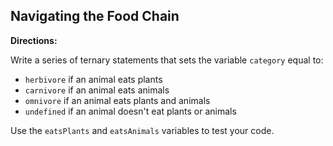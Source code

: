 ## Navigating the Food Chain

**Directions:**

Write a series of ternary statements that sets the variable `category` equal to:

- `herbivore` if an animal eats plants
- `carnivore` if an animal eats animals
- `omnivore` if an animal eats plants and animals
- `undefined` if an animal doesn't eat plants or animals

Use the `eatsPlants` and `eatsAnimals` variables to test your code.
